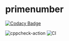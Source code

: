 # primenumber

[![Codacy Badge](https://api.codacy.com/project/badge/Grade/f4d60a9b2572497cb455246da512a0d2)](https://app.codacy.com/manual/stepin104953/primenumber?utm_source=github.com&utm_medium=referral&utm_content=stepin104953/primenumber&utm_campaign=Badge_Grade_Dashboard)

![cppcheck-action](https://github.com/stepin104953/primenumber/workflows/cppcheck-action/badge.svg)
![CI](https://github.com/stepin104953/primenumber/workflows/CI/badge.svg)
